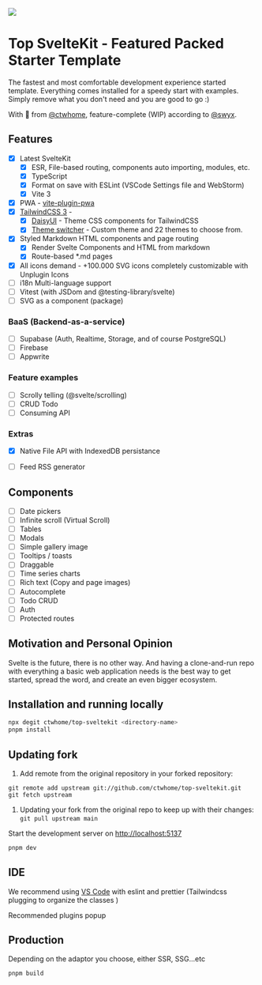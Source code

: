 ![](https://user-images.githubusercontent.com/4195550/189491183-d1352c71-a073-4d7b-99a8-8eda0e46b761.png)

# Top SvelteKit - Featured Packed Starter Template

The fastest and most comfortable development experience started template.
Everything comes installed for a speedy start with examples. Simply remove what you don't need and you are good to go :)

With 🧡 from [@ctwhome](https://github.com/ctwhome), feature-complete (WIP) according to [@swyx](https://youtu.be/A8jkJTWacow?t=10554).

## Features

*   [x] Latest SvelteKit
    *   [x] ESR, File-based routing, components auto importing, modules, etc.
    *   [x] TypeScript
    *   [x] Format on save with ESLint (VSCode Settings file and WebStorm)
    *   [x] Vite 3
*   [x] PWA - [vite-plugin-pwa](https://github.com/antfu/vite-plugin-pwa)
*   [x] [TailwindCSS 3](https://tailwindcss.com/) -
    *   [x] [DaisyUI](https://daisyui.com) - Theme CSS components for TailwindCSS
    *   [x] [Theme switcher](https://github.com/saadeghi/theme-change) - Custom theme and 22 themes to choose from.
*   [x] Styled Markdown HTML components and page routing
    *   [x] Render Svelte Components and HTML from markdown
    *   [x] Route-based \*.md pages
*   [x] All icons demand - +100.000 SVG icons completely customizable with Unplugin Icons
*   [ ] i18n Multi-language support
*   [ ] Vitest (with JSDom and @testing-library/svelte)
*   [ ] SVG as a component (package)

### BaaS (Backend-as-a-service)

*   [ ] Supabase (Auth, Realtime, Storage, and of course PostgreSQL)
*   [ ] Firebase
*   [ ] Appwrite

### Feature examples

*   [ ] Scrolly telling (@svelte/scrolling)
*   [ ] CRUD Todo
*   [ ] Consuming API

### Extras

*   [x] Native File API with IndexedDB persistance
*   [ ] Feed RSS generator


## Components

*   [ ] Date pickers
*   [ ] Infinite scroll (Virtual Scroll)
*   [ ] Tables
*   [ ] Modals
*   [ ] Simple gallery image
*   [ ] Tooltips / toasts
*   [ ] Draggable
*   [ ] Time series charts
*   [ ] Rich text (Copy and page images)
*   [ ] Autocomplete
*   [ ] Todo CRUD
*   [ ] Auth
*   [ ] Protected routes

## Motivation and Personal Opinion

Svelte is the future, there is no other way. And having a clone-and-run repo with everything a basic web application needs is the best way to get started, spread the word, and create an even bigger ecosystem.

## Installation and running locally

```bash
npx degit ctwhome/top-sveltekit <directory-name>
pnpm install
```

## Updating fork

1.  Add remote from the original repository in your forked repository:

```shell
git remote add upstream git://github.com/ctwhome/top-sveltekit.git
git fetch upstream
```

1.  Updating your fork from the original repo to keep up with their changes:
    `git pull upstream main`

Start the development server on [http://localhost:5137](http://localhost:3000)

```bash
pnpm dev
```

## IDE

We recommend using [VS Code](https://code.visualstudio.com/) with eslint and prettier (Tailwindcss plugging to organize the classes )

Recommended plugins popup

## Production

Depending on the adaptor you choose, either SSR, SSG...etc

```bash
pnpm build
```
